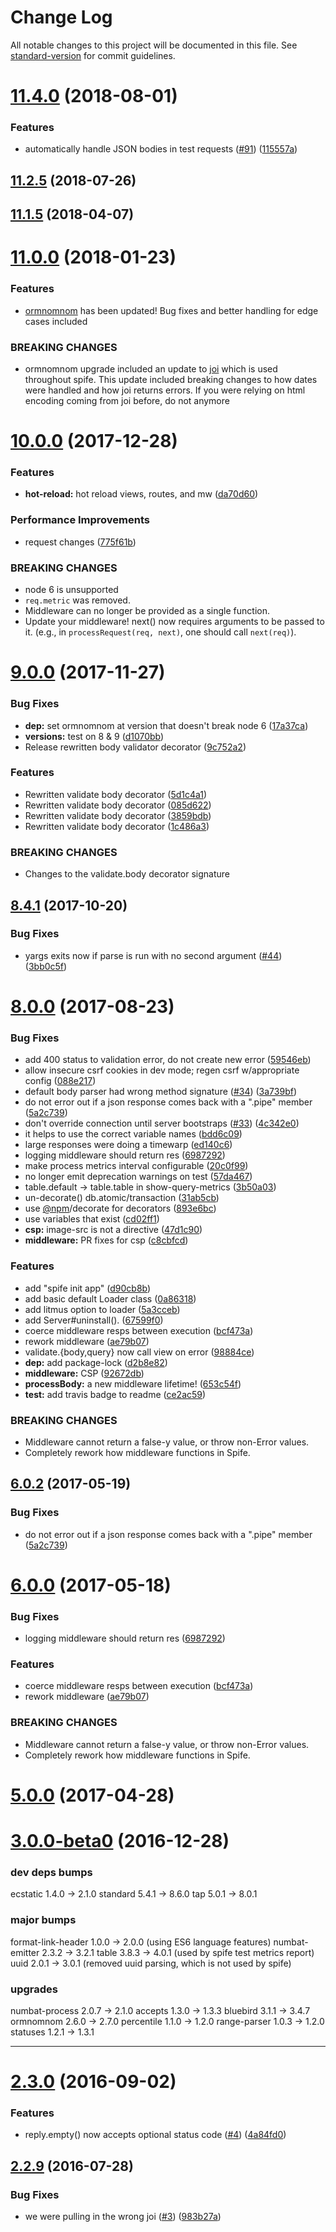 # Change Log

All notable changes to this project will be documented in this file. See [standard-version](https://github.com/conventional-changelog/standard-version) for commit guidelines.

<a name="11.4.0"></a>
# [11.4.0](https://github.com/npm/spife/compare/v11.2.4...v11.4.0) (2018-08-01)


### Features

* automatically handle JSON bodies in test requests ([#91](https://github.com/npm/spife/issues/91)) ([115557a](https://github.com/npm/spife/commit/115557a))



<a name="11.2.5"></a>
## [11.2.5](https://github.com/npm/spife/compare/v11.2.4...v11.2.5) (2018-07-26)



<a name="11.1.5"></a>
## [11.1.5](https://github.com/npm/spife/compare/v11.1.3...v11.1.5) (2018-04-07)



<a name="11.0.0"></a>
# [11.0.0](https://github.com/npm/spife/compare/v10.0.0...v11.0.0) (2018-01-23)

### Features

* [ormnomnom](https://github.com/chrisdickinson/ormnomnom) has been updated! Bug fixes and better handling for edge cases included

### BREAKING CHANGES

* ormnomnom upgrade included an update to [joi](https://github.com/hapijs/joi) which is used throughout spife. This update included breaking changes to how dates were handled and how joi returns errors. If you were relying on html encoding coming from joi before, do not anymore

<a name="10.0.0"></a>
# [10.0.0](https://github.com/npm/spife/compare/v9.1.0...v10.0.0) (2017-12-28)


### Features

* **hot-reload:** hot reload views, routes, and mw ([da70d60](https://github.com/npm/spife/commit/da70d60))


### Performance Improvements

* request changes ([775f61b](https://github.com/npm/spife/commit/775f61b))


### BREAKING CHANGES

* node 6 is unsupported
* `req.metric` was removed.
* Middleware can no longer be provided as a single function.
* Update your middleware! next() now requires arguments to be
passed to it. (e.g., in `processRequest(req, next)`, one should call
`next(req)`).



<a name="9.0.0"></a>
# [9.0.0](https://github.com/npm/spife/compare/v8.5.0...v9.0.0) (2017-11-27)


### Bug Fixes

* **dep:** set ormnomnom at version that doesn't break node 6 ([17a37ca](https://github.com/npm/spife/commit/17a37ca))
* **versions:** test on 8 & 9 ([d1070bb](https://github.com/npm/spife/commit/d1070bb))
* Release rewritten body validator decorator ([9c752a2](https://github.com/npm/spife/commit/9c752a2))


### Features

* Rewritten validate body decorator ([5d1c4a1](https://github.com/npm/spife/commit/5d1c4a1))
* Rewritten validate body decorator ([085d622](https://github.com/npm/spife/commit/085d622))
* Rewritten validate body decorator ([3859bdb](https://github.com/npm/spife/commit/3859bdb))
* Rewritten validate body decorator ([1c486a3](https://github.com/npm/spife/commit/1c486a3))


### BREAKING CHANGES

* Changes to the validate.body decorator signature



<a name="8.4.1"></a>
## [8.4.1](https://github.com/npm/spife/compare/v8.4.0...v8.4.1) (2017-10-20)


### Bug Fixes

* yargs exits now if parse is run with no second argument ([#44](https://github.com/npm/spife/issues/44)) ([3bb0c5f](https://github.com/npm/spife/commit/3bb0c5f))



<a name="8.0.0"></a>
# [8.0.0](https://github.com/npm/spife/compare/v3.0.3...v8.0.0) (2017-08-23)


### Bug Fixes

* add 400 status to validation error, do not create new error ([59546eb](https://github.com/npm/spife/commit/59546eb))
* allow insecure csrf cookies in dev mode; regen csrf w/appropriate config ([088e217](https://github.com/npm/spife/commit/088e217))
* default body parser had wrong method signature ([#34](https://github.com/npm/spife/issues/34)) ([3a739bf](https://github.com/npm/spife/commit/3a739bf))
* do not error out if a json response comes back with a ".pipe" member ([5a2c739](https://github.com/npm/spife/commit/5a2c739))
* don't override connection until server bootstraps ([#33](https://github.com/npm/spife/issues/33)) ([4c342e0](https://github.com/npm/spife/commit/4c342e0))
* it helps to use the correct variable names ([bdd6c09](https://github.com/npm/spife/commit/bdd6c09))
* large responses were doing a timewarp ([ed140c6](https://github.com/npm/spife/commit/ed140c6))
* logging middleware should return res ([6987292](https://github.com/npm/spife/commit/6987292))
* make process metrics interval configurable ([20c0f99](https://github.com/npm/spife/commit/20c0f99))
* no longer emit deprecation warnings on test ([57da467](https://github.com/npm/spife/commit/57da467))
* table.default → table.table in show-query-metrics ([3b50a03](https://github.com/npm/spife/commit/3b50a03))
* un-decorate() db.atomic/transaction ([31ab5cb](https://github.com/npm/spife/commit/31ab5cb))
* use [@npm](https://github.com/npm)/decorate for decorators ([893e6bc](https://github.com/npm/spife/commit/893e6bc))
* use variables that exist ([cd02ff1](https://github.com/npm/spife/commit/cd02ff1))
* **csp:** image-src is not a directive ([47d1c90](https://github.com/npm/spife/commit/47d1c90))
* **middleware:** PR fixes for csp ([c8cbfcd](https://github.com/npm/spife/commit/c8cbfcd))


### Features

* add "spife init app" ([d90cb8b](https://github.com/npm/spife/commit/d90cb8b))
* add basic default Loader class ([0a86318](https://github.com/npm/spife/commit/0a86318))
* add litmus option to loader ([5a3cceb](https://github.com/npm/spife/commit/5a3cceb))
* add Server#uninstall(). ([67599f0](https://github.com/npm/spife/commit/67599f0))
* coerce middleware resps between execution ([bcf473a](https://github.com/npm/spife/commit/bcf473a))
* rework middleware ([ae79b07](https://github.com/npm/spife/commit/ae79b07))
* validate.{body,query} now call view on error ([98884ce](https://github.com/npm/spife/commit/98884ce))
* **dep:** add package-lock ([d2b8e82](https://github.com/npm/spife/commit/d2b8e82))
* **middleware:** CSP ([92672db](https://github.com/npm/spife/commit/92672db))
* **processBody:** a new middleware lifetime! ([653c54f](https://github.com/npm/spife/commit/653c54f))
* **test:** add travis badge to readme ([ce2ac59](https://github.com/npm/spife/commit/ce2ac59))


### BREAKING CHANGES

* Middleware cannot return a false-y value, or throw non-Error
values.
* Completely rework how middleware functions in Spife.



<a name="6.0.2"></a>
## [6.0.2](https://github.com/npm/spife/compare/v6.0.1...v6.0.2) (2017-05-19)


### Bug Fixes

* do not error out if a json response comes back with a ".pipe" member ([5a2c739](https://github.com/npm/spife/commit/5a2c739))



<a name="6.0.0"></a>
# [6.0.0](https://github.com/npm/spife/compare/v5.0.5...v6.0.0) (2017-05-18)


### Bug Fixes

* logging middleware should return res ([6987292](https://github.com/npm/spife/commit/6987292))


### Features

* coerce middleware resps between execution ([bcf473a](https://github.com/npm/spife/commit/bcf473a))
* rework middleware ([ae79b07](https://github.com/npm/spife/commit/ae79b07))


### BREAKING CHANGES

* Middleware cannot return a false-y value, or throw non-Error
values.
* Completely rework how middleware functions in Spife.



<a name="5.0.0"></a>
# [5.0.0](https://github.com/npm/spife/compare/v4.0.2...v5.0.0) (2017-04-28)



<a name="3.0.0-beta0"></a>
# [3.0.0-beta0](https://github.com/npm/spife/compare/v2.3.0...v3.0.0-beta0) (2016-12-28)

### dev deps bumps

ecstatic  1.4.0 -> 2.1.0
standard  5.4.1 -> 8.6.0
tap       5.0.1 -> 8.0.1


### major bumps

format-link-header  1.0.0 -> 2.0.0 (using ES6 language features)
numbat-emitter      2.3.2 -> 3.2.1
table               3.8.3 -> 4.0.1 (used by spife test metrics report)
uuid                2.0.1 -> 3.0.1 (removed uuid parsing, which is not used by spife)

### upgrades

numbat-process      2.0.7 -> 2.1.0
accepts             1.3.0 -> 1.3.3
bluebird            3.1.1 -> 3.4.7
ormnomnom           2.6.0 -> 2.7.0
percentile          1.1.0 -> 1.2.0
range-parser        1.0.3 -> 1.2.0
statuses            1.2.1 -> 1.3.1

----------------

<a name="2.3.0"></a>
# [2.3.0](https://github.com/npm/spife/compare/v2.2.9...v2.3.0) (2016-09-02)


### Features

* reply.empty() now accepts optional status code ([#4](https://github.com/npm/spife/issues/4)) ([4a84fd0](https://github.com/npm/spife/commit/4a84fd0))



<a name="2.2.9"></a>
## [2.2.9](https://github.com/npm/spife/compare/v2.2.8...v2.2.9) (2016-07-28)


### Bug Fixes

* we were pulling in the wrong joi ([#3](https://github.com/npm/spife/issues/3)) ([983b27a](https://github.com/npm/spife/commit/983b27a))
